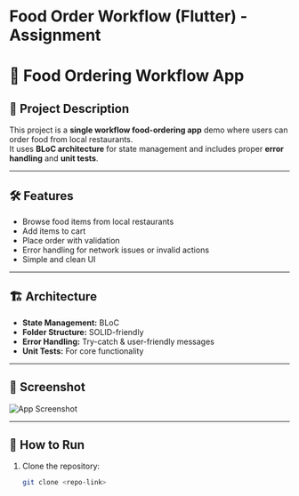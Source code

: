 # Food Order Workflow (Flutter) - Assignment

# 🍔 Food Ordering Workflow App

## 📖 Project Description
This project is a **single workflow food-ordering app** demo where users can order food from local restaurants.  
It uses **BLoC architecture** for state management and includes proper **error handling** and **unit tests**.  

---

## 🛠️ Features
- Browse food items from local restaurants
- Add items to cart
- Place order with validation
- Error handling for network issues or invalid actions
- Simple and clean UI

---

## 🏗️ Architecture
- **State Management:** BLoC
- **Folder Structure:** SOLID-friendly
- **Error Handling:** Try-catch & user-friendly messages
- **Unit Tests:** For core functionality

---

## 📸 Screenshot  
![App Screenshot](screenshots/screenshot.png)

---

## 🚀 How to Run
1. Clone the repository:  
   ```bash
   git clone <repo-link>

